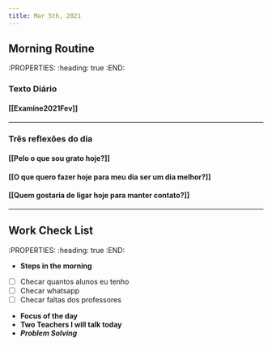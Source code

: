 ```yaml
---
title: Mar 5th, 2021
---
```


## **Morning Routine**
:PROPERTIES:
:heading: true
:END:
### **Texto Diário**
#### [[Examine2021Fev]]
---
### **Três reflexões do dia**
#### [[Pelo o que sou grato hoje?]]
#### [[O que quero fazer hoje para meu dia ser um dia melhor?]]
#### [[Quem gostaria de ligar hoje para manter contato?]]
---
## Work Check List
:PROPERTIES:
:heading: true
:END:
- **Steps in the morning**
- [ ] Checar quantos alunos eu tenho
- [ ] Checar whatsapp
- [ ] Checar faltas dos professores
- **Focus of the day**
- **Two Teachers I will talk today**
- ***Problem Solving***
